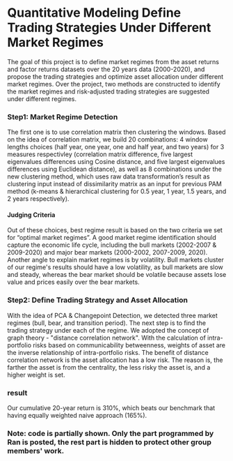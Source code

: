 # Quantitative Modeling Define Trading Strategies Under Different Market Regimes
The goal of this project is to define market regimes from the asset returns and factor returns datasets over the 20 years data (2000-2020), and propose the trading strategies and optimize asset allocation under different market regimes. Over the project, two methods are constructed to identify the market regimes and risk-adjusted trading strategies are suggested under different regimes.

### Step1: Market Regime Detection

The first one is to use correlation matrix then clustering the windows. Based on the idea of correlation matrix, we build 20 combinations: 4 window lengths choices (half year, one year, one and half year, and two years) for 3 measures respectivley (correlation matrix difference, five largest eigenvalues differences using Cosine distance, and five largest eigenvalues differences using Euclidean distance), as well as 8 combinations under the new clustering method, which uses raw data transformation’s result as clustering input instead of dissimilarity matrix as an input for previous PAM method (k-means & hierarchical clustering for 0.5 year, 1 year, 1.5 years, and 2 years respectively). 

#### Judging Criteria
Out of these choices, best regime result is based on the two criteria we set for “optimal market regimes”. A good market regime identification should capture the economic life cycle, including the bull markets (2002-2007 & 2009-2020) and major bear markets (2000-2002, 2007-2009, 2020). Another angle to explain market regimes is by volatility. Bull markets cluster of our regime's results should have a low volatility, as bull markets are slow and steady, whereas the bear market should be volatile because assets lose value and prices easily over the bear markets. 

### Step2: Define Trading Strategy and Asset Allocation
With the idea of PCA & Changepoint Detection, we detected three market regimes (bull, bear, and transition period). The next step is to find the trading strategy under each of the regime. We adopted the concept of graph theory - "distance correlation network". With the calculation of intra-portfolio risks based on communicability betweenness, weights of asset are the inverse relationship of intra-portfolio risks. The benefit of distance correlation network is the asset allocation has a low risk. The reason is, the farther the asset is from the centrality, the less risky the asset is, and a higher weight is set.

### result
Our cumulative 20-year return is 310%, which beats our benchmark that having equally weighted naive approach (165%).


### Note: code is partially shown. Only the part programmed by Ran is posted, the rest part is hidden to protect other group members' work.
